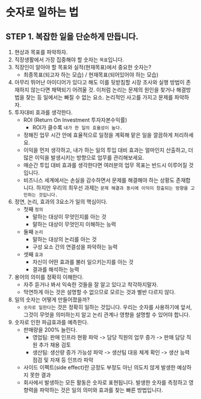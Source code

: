 # 숫자로 일하는 법

## STEP 1. 복잡한 일을 단순하게 만듭니다.

1. 현상과 목표를 파악하자.
2. 직장생활에서 가장 집중해야 할 숫자는 `목표`입니다.
3. 직장인이 알아야 할 목표와 실적(현재목표)에서 중요한 숫자는?
    - 최종목표(되고자 하는 모습) / 현재목표(되어있어야 하는 모습)
4. 아무리 뛰어난 아이디어가 있다고 해도 이를 뒷받침할 시장 조사와 실행 방법이 존재하지 않는다면 채택되기 어려울 것.
    이처럼 논리는 문제의 원인을 찾거나 해결방법을 찾는 등 일에서는 빠질 수 없는 요소.
    논리적인 사고를 가지고 문제를 파악하자.
5. 투자대비 효과를 생각한다.
    - ROI (Return On Investment 투자자본수익률)
        - ROI가 클수록 `내가 한 일의 효율성이 높다.`
    - 정해진 업무 시간 안에 효율적으로 일정을 계획해 맡은 일을 깔끔하게 처리하세요.
    - 이익을 먼저 생각하고, 내가 하는 일의 투입 대비 효과는 얼마인지 산출하고, 더 많은 이익을 발생시키는 방향으로 업무를 관리해보세요.
    - 매순간 투입 대비 효과를 생각한다면 여러분의 업무 목표는 반드시 이루어질 것입니다.
    - 비즈니스 세계에서는 손실을 감수하면서 문제를 해결해야 하는 상황도 존재합니다. 하지만 우리의 최우선 과제는 `문제 해결과 동시에 이익이 창출되는 방향을 고민하는 것입니다.`
6. 정연, 논리, 효과의 3요소가 일의 핵심이다.
    - 첫째 `정의`
        - 말하는 대상이 무엇인지를 아는 것
        - 말하는 대상이 무엇인지 이해하는 능력
    - 둘째 `논리`
        - 말하는 대상의 논리를 아는 것
        - 구성 요소 간의 연결성을 파악하는 능력
    - 셋째 `효과`
        - 자신이 어떤 효과를 불러 일으키는지를 아는 것
        - 결과를 해석하는 능력
7. 용어의 의미를 정확히 이해한다.
    - 자주 듣거나 봐서 익숙한 것들을 잘 알고 있다고 착각하지말자.
    - 막연하게 아는 것은 설명할 수 없으므로 모르는 것과 별반 다르지 않다.
8. 일의 숫자는 어떻게 만들어졌을까?
    - `숫자로 일한다`는 것은 정확히 일하는 것입니다. 우리는 숫자를 사용하기에 앞서, 그것이 무엇을 의미하는지 알고 논리 관계나 영향을 설명할 수 있어야 합니다.
9. 숫자로 인한 파급효과를 예측한다.
    - 판매량을 200% 늘린다.
        - 영업팀: 판매 인프라 현황 파악 -> 담당 직원의 업무 증가 -> 판매 담당 직원 추가 채용 검토
        - 생산팀: 생산량 증가 가능성 파악 -> 생산팀 대응 체계 확인 -> 생산 능력 점검 및 자재 등 인프라 파악
    - 사이드 이펙트(side effect)란 긍정도 부정도 아닌 의도치 않게 발생한 예상하지 못한 결과
    - 회사에서 발생하는 모든 활동은 숫자로 표현됩니다. 발생한 숫자를 측정하고 영향력을 파악하는 것은 일의 의미와 효과를 찾는 빠른 방법입니다.